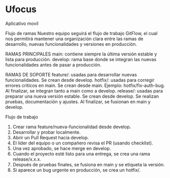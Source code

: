 # Ufocus
Aplicativo movil

Flujo de ramas
Nuestro equipo seguirá el flujo de trabajo GitFlow, el cual nos permitirá mantener una organización clara entre las ramas de desarrollo, nuevas funcionalidades y versiones en producción.

RAMAS PRINCIPALES
main: contiene siempre la última versión estable y lista para producción.
develop: rama base donde se integran las nuevas funcionalidades antes de pasar a producción.

RAMAS DE SOPORTE
feature/: usadas para desarrollar nuevas funcionalidades.
Se crean desde develop.
hotfix/: usadas para corregir errores críticos en main. Se crean desde main.
Ejemplo: hotfix/fix-auth-bug.
Al finalizar, se integran tanto a main como a develop.
release/: usadas para preparar una nueva versión estable.
Se crean desde develop.
Se realizan pruebas, documentación y ajustes.
Al finalizar, se fusionan en main y develop.

Flujo de trabajo
1. Crear rama feature/nueva-funcionalidad desde develop.
2. Desarrollar y probar localmente.
3. Abrir un Pull Request hacia develop.
4. El líder del equipo o un compañero revisa el PR (usando checklist).
5. Una vez aprobado, se hace merge en develop.
6. Cuando el proyecto esté listo para una entrega, se crea una rama release/x.x.x.
7. Después de pruebas finales, se fusiona en main y se etiqueta la versión.
8. Si aparece un bug urgente en producción, se crea un hotfix/.
